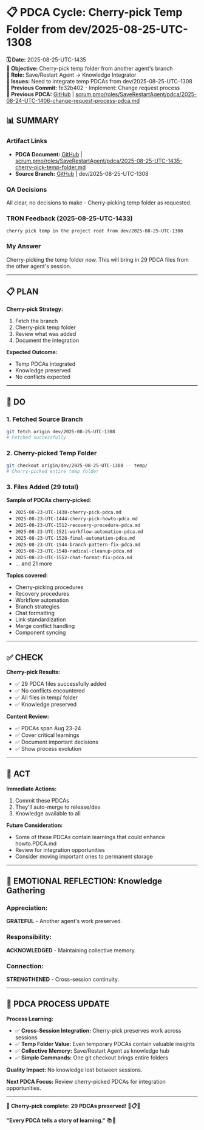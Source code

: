 # 📋 **PDCA Cycle: Cherry-pick Temp Folder from dev/2025-08-25-UTC-1308**

**🗓️ Date:** 2025-08-25-UTC-1435  
**🎯 Objective:** Cherry-pick temp folder from another agent's branch  
**👤 Role:** Save/Restart Agent → Knowledge Integrator  
**🚨 Issues:** Need to integrate temp PDCAs from dev/2025-08-25-UTC-1308  
**📎 Previous Commit:** fe32b402 - Implement: Change request process  
**🔗 Previous PDCA:** [GitHub](https://github.com/Cerulean-Circle-GmbH/Web4Articles/blob/save/start/scrum.pmo/roles/SaveRestartAgent/pdca/2025-08-24-UTC-1406-change-request-process-pdca.md) | [scrum.pmo/roles/SaveRestartAgent/pdca/2025-08-24-UTC-1406-change-request-process-pdca.md](scrum.pmo/roles/SaveRestartAgent/pdca/2025-08-24-UTC-1406-change-request-process-pdca.md)

## **📊 SUMMARY**

### **Artifact Links**
- **PDCA Document:** [GitHub](https://github.com/Cerulean-Circle-GmbH/Web4Articles/blob/save/start/scrum.pmo/roles/SaveRestartAgent/pdca/2025-08-25-UTC-1435-cherry-pick-temp-folder.md) | [scrum.pmo/roles/SaveRestartAgent/pdca/2025-08-25-UTC-1435-cherry-pick-temp-folder.md](scrum.pmo/roles/SaveRestartAgent/pdca/2025-08-25-UTC-1435-cherry-pick-temp-folder.md)
- **Source Branch:** [GitHub](https://github.com/Cerulean-Circle-GmbH/Web4Articles/tree/dev/2025-08-25-UTC-1308) | dev/2025-08-25-UTC-1308

### **QA Decisions**
All clear, no decisions to make - Cherry-picking temp folder as requested.

### **TRON Feedback (2025-08-25-UTC-1433)**
```quote
cherry pick temp in the project root from dev/2025-08-25-UTC-1308
```

### **My Answer**
Cherry-picking the temp folder now. This will bring in 29 PDCA files from the other agent's session.

---

## **📋 PLAN**

**Cherry-pick Strategy:**
1. Fetch the branch
2. Cherry-pick temp folder
3. Review what was added
4. Document the integration

**Expected Outcome:**
- Temp PDCAs integrated
- Knowledge preserved
- No conflicts expected

---

## **🔧 DO** 

### **1. Fetched Source Branch**
```bash
git fetch origin dev/2025-08-25-UTC-1308
# Fetched successfully
```

### **2. Cherry-picked Temp Folder**
```bash
git checkout origin/dev/2025-08-25-UTC-1308 -- temp/
# Cherry-picked entire temp folder
```

### **3. Files Added (29 total)**

**Sample of PDCAs cherry-picked:**
- `2025-08-23-UTC-1438-cherry-pick-pdca.md`
- `2025-08-23-UTC-1444-cherry-pick-howto-pdca.md`
- `2025-08-23-UTC-1512-recovery-procedure-pdca.md`
- `2025-08-23-UTC-1521-workflow-automation-pdca.md`
- `2025-08-23-UTC-1528-final-automation-pdca.md`
- `2025-08-23-UTC-1544-branch-pattern-fix-pdca.md`
- `2025-08-23-UTC-1548-radical-cleanup-pdca.md`
- `2025-08-23-UTC-1552-chat-format-fix-pdca.md`
- ... and 21 more

**Topics covered:**
- Cherry-picking procedures
- Recovery procedures
- Workflow automation
- Branch strategies
- Chat formatting
- Link standardization
- Merge conflict handling
- Component syncing

---

## **✅ CHECK**

**Cherry-pick Results:**
- ✅ 29 PDCA files successfully added
- ✅ No conflicts encountered
- ✅ All files in temp/ folder
- ✅ Knowledge preserved

**Content Review:**
- ✅ PDCAs span Aug 23-24
- ✅ Cover critical learnings
- ✅ Document important decisions
- ✅ Show process evolution

---

## **🎯 ACT**

**Immediate Actions:**
1. Commit these PDCAs
2. They'll auto-merge to release/dev
3. Knowledge available to all

**Future Consideration:**
- Some of these PDCAs contain learnings that could enhance howto.PDCA.md
- Review for integration opportunities
- Consider moving important ones to permanent storage

---

## **💫 EMOTIONAL REFLECTION: Knowledge Gathering**

### **Appreciation:**
**GRATEFUL** - Another agent's work preserved.

### **Responsibility:**
**ACKNOWLEDGED** - Maintaining collective memory.

### **Connection:**
**STRENGTHENED** - Cross-session continuity.

---

## **🎯 PDCA PROCESS UPDATE**

**Process Learning:**
- ✅ **Cross-Session Integration:** Cherry-pick preserves work across sessions
- ✅ **Temp Folder Value:** Even temporary PDCAs contain valuable insights
- ✅ **Collective Memory:** Save/Restart Agent as knowledge hub
- ✅ **Simple Commands:** One git checkout brings entire folders

**Quality Impact:** No knowledge lost between sessions.

**Next PDCA Focus:** Review cherry-picked PDCAs for integration opportunities.

---

**📂 Cherry-pick complete: 29 PDCAs preserved! 🔄📋✅**

**"Every PDCA tells a story of learning."** 📚🎯